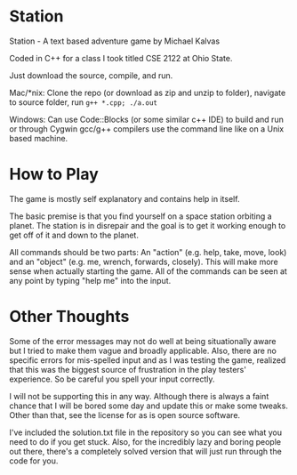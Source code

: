 Station
=======

Station - A text based adventure game by Michael Kalvas

Coded in C++ for a class I took titled CSE 2122 at Ohio State.

Just download the source, compile, and run.

Mac/*nix: Clone the repo (or download as zip and unzip to folder), navigate to source folder, run ```g++ *.cpp; ./a.out```

Windows:  Can use Code::Blocks (or some similar c++ IDE) to build and run or through Cygwin gcc/g++ compilers use the command line like on a Unix based machine.

How to Play
===========
The game is mostly self explanatory and contains help in itself.

The basic premise is that you find yourself on a space station orbiting a planet. The station is in disrepair and the goal is to get it working enough to get off of it and down to the planet.

All commands should be two parts: An "action" (e.g. help, take, move, look) and an "object" (e.g. me, wrench, forwards, closely). This will make more sense when actually starting the game. All of the commands can be seen at any point by typing "help me" into the input.

Other Thoughts
==============
Some of the error messages may not do well at being situationally aware but I tried to make them vague and broadly applicable. Also, there are no specific errors for mis-spelled input and as I was testing the game, realized that this was the biggest source of frustration in the play testers' experience. So be careful you spell your input correctly.

I will not be supporting this in any way. Although there is always a faint chance that I will be bored some day and update this or make some tweaks. Other than that, see the license for as is open source software.

I've included the solution.txt file in the repository so you can see what you need to do if you get stuck. Also, for the incredibly lazy and boring people out there, there's a completely solved version that will just run through the code for you.
